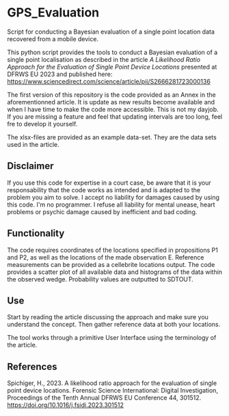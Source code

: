 # GPS_Evaluation
Script for conducting a Bayesian evaluation of a single point location data recovered from a mobile device.

This python script provides the tools to conduct a Bayesian evaluation of a single point localisation as described in the article *A Likelihood Ratio Approach for the Evaluation of Single Point Device Locations* presented at DFRWS EU 2023 and published here: https://www.sciencedirect.com/science/article/pii/S2666281723000136

The first version of this repository is the code provided as an Annex in the aforementionned article. It is update as new results become available and when I have time to make the code more accessible. This is not my dayjob. If you are missing a feature and feel that updating intervals are too long, feel fre to develop it yourself.

The xlsx-files are provided as an example data-set. They are the data sets used in the article.

## Disclaimer
If you use this code for expertise in a court case, be aware that it is your responsability that the code works as intended and is adapted to the problem you aim to solve. I accept no liability for damages caused by using this code.
I'm no programmer. I refuse all liability for mental unease, heart problems or psychic damage caused by inefficient and bad coding.

## Functionality
The code requires coordinates of the locations specified in propositions P1 and P2, as well as the locations of the made observation E.
Reference measurements can be provided as a cellebrite locations output.
The code provides a scatter plot of all available data and histograms of the data within the observed wedge.
Probability values are outputted to SDTOUT.

## Use
Start by reading the article discussing the approach and make sure you understand the concept.
Then gather reference data at both your locations.

The tool works through a primitive User Interface using the terminology of the article.

## References
Spichiger, H., 2023. A likelihood ratio approach for the evaluation of single point device locations. Forensic Science International: Digital Investigation, Proceedings of the Tenth Annual DFRWS EU Conference 44, 301512. https://doi.org/10.1016/j.fsidi.2023.301512
